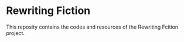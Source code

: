 # Rewriting Fiction
This reposity contains the codes and resources of the Rewriting Fcition project.